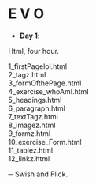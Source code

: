 # E V O

- **Day 1**:

Html, four hour.

1_firstPagelol.html<br/>
2_tagz.html<br/>
3_formOfthePage.html<br/>
4_exercise_whoAmI.html<br/>
5_headings.html<br/>
6_paragraph.html<br/>
7_textTagz.html<br/>
8_imagez.html<br/>
9_formz.html<br/>
10_exercise_Form.html<br/>
11_tablez.html<br/>
12_linkz.html<br/>

─ Swish and Flick.
